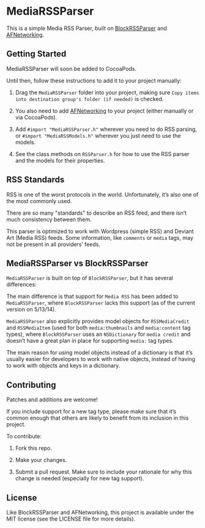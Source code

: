 # MediaRSSParser

This is a simple Media RSS Parser, built on <a href="https://github.com/tibo/BlockRSSParser">BlockRSSParser</a> and <a href="https://github.com/AFNetworking/AFNetworking/">AFNetworking</a>.

## Getting Started

MediaRSSParser will soon be added to CocoaPods.

Until then, follow these instructions to add it to your project manually:

1. Drag the `MediaRSSParser` folder into your project, making sure `Copy items into destination group's folder (if needed)` is checked.
	
2. You also need to add <a href="https://github.com/AFNetworking/AFNetworking/">AFNetworking</a> to your project (either manually or via CocoaPods).

3. Add `#import "MediaRSSParser.h"` wherever you need to do RSS parsing, or `#import "MediaRSSModels.h"` wherever you just need to use the models.

4. See the class methods on `RSSParser.h` for how to use the RSS parser and the models for their properties.

## RSS Standards

RSS is one of the worst protocols in the world. Unfortunately, it’s also one of the most commonly used.

There are so many "standards" to describe an RSS feed, and there isn’t much consistency between them.

This parser is optimized to work with Wordpress (simple RSS) and Deviant Art (Media RSS) feeds. Some information, like `comments` or `media` tags, may not be present in all providers’ feeds.

## MediaRSSParser vs BlockRSSParser

`MediaRSSParser` is built on top of `BlockRSSParser`, but it has several differences:

The main difference is that support for `Media RSS` has been added to `MediaRSSParser`, where `BlockRSSParser` lacks this support (as of the current version on 5/13/14).

`MediaRSSParser` also explicitly provides model objects for `RSSMediaCredit` and `RSSMediaItem` (used for both `media:thumbnails` and `media:content` tag types), where `BlockRSSParser` uses an `NSDictionary` for `media credit` and doesn’t have a great plan in place for supporting `media:` tag types.

The main reason for using model objects instead of a dictionary is that it’s usually easier for developers to work with native objects, instead of having to work with objects and keys in a dictionary.

## Contributing

Patches and additions are welcome!

If you include support for a new tag type, please make sure that it’s common enough that others are likely to benefit from its inclusion in this project.

To contribute:

1) Fork this repo.

2) Make your changes.

3) Submit a pull request. Make sure to include your rationale for why this change is needed (especially for new tag support).

## License

Like BlockRSSParser and AFNetworking, this project is available under the MIT license (see the LICENSE file for more details).
